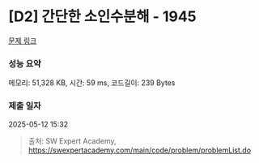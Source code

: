 # [D2] 간단한 소인수분해 - 1945 

[문제 링크](https://swexpertacademy.com/main/code/problem/problemDetail.do?contestProbId=AV5Pl0Q6ANQDFAUq) 

### 성능 요약

메모리: 51,328 KB, 시간: 59 ms, 코드길이: 239 Bytes

### 제출 일자

2025-05-12 15:32



> 출처: SW Expert Academy, https://swexpertacademy.com/main/code/problem/problemList.do